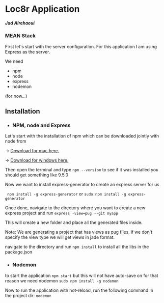 # Loc8r Application
##### Jad Alrehaoui

### MEAN Stack

First let's start with the server configuration.
For this application I am using Express as the server.

We need 
- npm 
- node
- express
- nodemon 

(for now...)

## Installation

- ### NPM, node and Express

Let's start with the installation of npm which can be downloaded jointly with node from 

-> [Download for mac here.](https://nodejs.org/dist/v18.14.2/node-v18.14.2.pkg)


-> [Download for windows here.](https://nodejs.org/dist/v18.14.2/node-v18.14.2-x86.msi)

Then open the terminal and type 
``` npm --version ``` to see if it was installed you should get something like 9.5.0


Now we want to install express-generator to create an express server for us

``` npm install -g express-generator``` or ```sudo npm install -g express-generator```

Once done, navigate to the directory where you want to create a new express project and run
```express -view=pug --git myapp```

This will create a new folder and place all the generated files inside. 

Note: We are generating a project that has views as pug files, if we don't specify the view type we will get views in jade format. 

navigate to the directory and run ```npm install``` to install all the libs in the package.json
- ### Nodemon
to start the application ```npm start``` but this will not have auto-save on for that reason we need nodemon 
```sudo npm install -g nodemon``` 

Now to run the application with hot-reload, run the following command in the project dir: ```nodemon``` 





